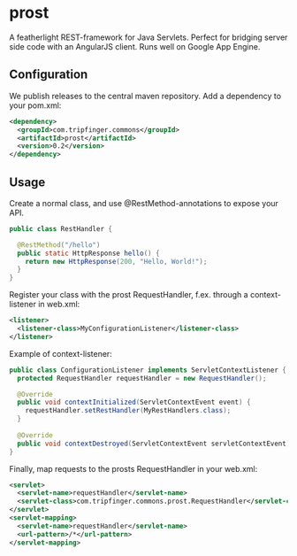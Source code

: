 # prost

A featherlight REST-framework for Java Servlets. Perfect for bridging server side code with an AngularJS client. Runs well on Google App Engine.

## Configuration

We publish releases to the central maven repository. Add a dependency to your pom.xml:

```xml
<dependency>
  <groupId>com.tripfinger.commons</groupId>
  <artifactId>prost</artifactId>
  <version>0.2</version>
</dependency>
```

## Usage

Create a normal class, and use @RestMethod-annotations to expose your API.

```java
public class RestHandler {

  @RestMethod("/hello")
  public static HttpResponse hello() {
    return new HttpResponse(200, "Hello, World!");
  }
}
```
    
Register your class with the prost RequestHandler, f.ex. through a context-listener in web.xml:

```xml
<listener>
  <listener-class>MyConfigurationListener</listener-class>
</listener>
```

Example of context-listener:

```java
public class ConfigurationListener implements ServletContextListener {
  protected RequestHandler requestHandler = new RequestHandler();

  @Override
  public void contextInitialized(ServletContextEvent event) {
    requestHandler.setRestHandler(MyRestHandlers.class);
  }
  
  @Override
  public void contextDestroyed(ServletContextEvent servletContextEvent) {}
}
```

Finally, map requests to the prosts RequestHandler in your web.xml:

```xml
<servlet>
  <servlet-name>requestHandler</servlet-name>
  <servlet-class>com.tripfinger.commons.prost.RequestHandler</servlet-class>
</servlet>
<servlet-mapping>
  <servlet-name>requestHandler</servlet-name>
  <url-pattern>/*</url-pattern>
</servlet-mapping>
```
